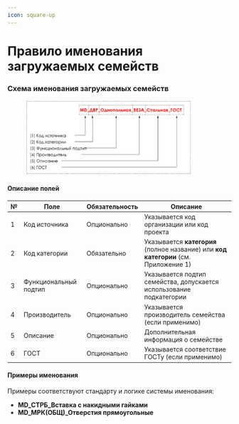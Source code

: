 ```yaml
---
icon: square-up
---
```


# Правило именования загружаемых семейств

### Схема именования загружаемых семейств

<div align="left"><figure><img src="../../../.gitbook/assets/image (1).png" alt="" width="375"><figcaption></figcaption></figure></div>

#### Описание полей

| № | Поле                  | Обязательность | Описание                                                                             |
| - | --------------------- | -------------- | ------------------------------------------------------------------------------------ |
| 1 | Код источника         | Опционально    | Указывается код организации или код проекта                                          |
| 2 | Код категории         | Обязательно    | Указывается **категория** (полное название) или **код категории** (см. Приложение 1) |
| 3 | Функциональный подтип | Опционально    | Указывается подтип семейства, допускается использование подкатегории                 |
| 4 | Производитель         | Опционально    | Указывается производитель семейства (если применимо)                                 |
| 5 | Описание              | Опционально    | Дополнительная информация о семействе                                                |
| 6 | ГОСТ                  | Опционально    | Указывается соответствие ГОСТу (если применимо)                                      |

#### Примеры именования

Примеры соответствуют стандарту и логике системы именования:

* **MD\_СТРБ\_Вставка с накидными гайками**
* **MD\_МРК(ОБЩ)\_Отверстия прямоугольные**
